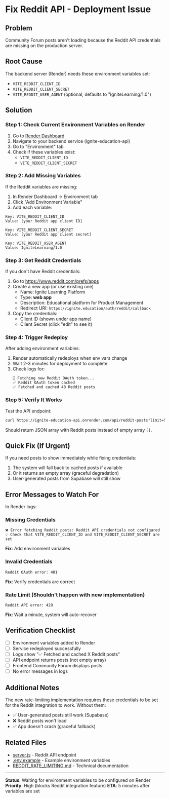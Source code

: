 # Fix Reddit API - Deployment Issue

## Problem

Community Forum posts aren't loading because the Reddit API credentials are missing on the production server.

## Root Cause

The backend server (Render) needs these environment variables set:
- `VITE_REDDIT_CLIENT_ID`
- `VITE_REDDIT_CLIENT_SECRET`
- `VITE_REDDIT_USER_AGENT` (optional, defaults to "IgniteLearning/1.0")

## Solution

### Step 1: Check Current Environment Variables on Render

1. Go to [Render Dashboard](https://dashboard.render.com/)
2. Navigate to your backend service (ignite-education-api)
3. Go to "Environment" tab
4. Check if these variables exist:
   - `VITE_REDDIT_CLIENT_ID`
   - `VITE_REDDIT_CLIENT_SECRET`

### Step 2: Add Missing Variables

If the Reddit variables are missing:

1. In Render Dashboard → Environment tab
2. Click "Add Environment Variable"
3. Add each variable:

```
Key: VITE_REDDIT_CLIENT_ID
Value: [your Reddit app client ID]

Key: VITE_REDDIT_CLIENT_SECRET
Value: [your Reddit app client secret]

Key: VITE_REDDIT_USER_AGENT
Value: IgniteLearning/1.0
```

### Step 3: Get Reddit Credentials

If you don't have Reddit credentials:

1. Go to https://www.reddit.com/prefs/apps
2. Create a new app (or use existing one)
   - Name: Ignite Learning Platform
   - Type: **web app**
   - Description: Educational platform for Product Management
   - Redirect URI: `https://ignite.education/auth/reddit/callback`
3. Copy the credentials:
   - Client ID (shown under app name)
   - Client Secret (click "edit" to see it)

### Step 4: Trigger Redeploy

After adding environment variables:

1. Render automatically redeploys when env vars change
2. Wait 2-3 minutes for deployment to complete
3. Check logs for:
   ```
   🔑 Fetching new Reddit OAuth token...
   ✅ Reddit OAuth token cached
   ✅ Fetched and cached 40 Reddit posts
   ```

### Step 5: Verify It Works

Test the API endpoint:
```bash
curl https://ignite-education-api.onrender.com/api/reddit-posts?limit=5
```

Should return JSON array with Reddit posts instead of empty array `[]`.

## Quick Fix (If Urgent)

If you need posts to show immediately while fixing credentials:

1. The system will fall back to cached posts if available
2. Or it returns an empty array (graceful degradation)
3. User-generated posts from Supabase will still show

## Error Messages to Watch For

In Render logs:

### Missing Credentials
```
❌ Error fetching Reddit posts: Reddit API credentials not configured
💡 Check that VITE_REDDIT_CLIENT_ID and VITE_REDDIT_CLIENT_SECRET are set
```
**Fix**: Add environment variables

### Invalid Credentials
```
Reddit OAuth error: 401
```
**Fix**: Verify credentials are correct

### Rate Limit (Shouldn't happen with new implementation)
```
Reddit API error: 429
```
**Fix**: Wait a minute, system will auto-recover

## Verification Checklist

- [ ] Environment variables added to Render
- [ ] Service redeployed successfully
- [ ] Logs show "✅ Fetched and cached X Reddit posts"
- [ ] API endpoint returns posts (not empty array)
- [ ] Frontend Community Forum displays posts
- [ ] No error messages in logs

## Additional Notes

The new rate-limiting implementation requires these credentials to be set for the Reddit integration to work. Without them:
- ✅ User-generated posts still work (Supabase)
- ❌ Reddit posts won't load
- ✅ App doesn't crash (graceful fallback)

## Related Files

- [server.js](server.js:671-810) - Reddit API endpoint
- [.env.example](.env.example) - Example environment variables
- [REDDIT_RATE_LIMITING.md](REDDIT_RATE_LIMITING.md) - Technical documentation

---

**Status**: Waiting for environment variables to be configured on Render
**Priority**: High (blocks Reddit integration feature)
**ETA**: 5 minutes after variables are set
